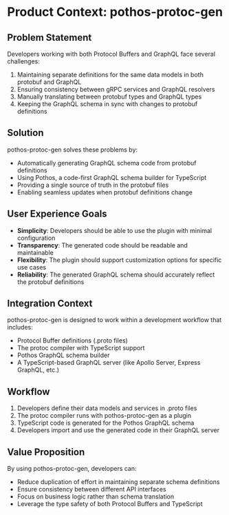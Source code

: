 # Product Context: pothos-protoc-gen

## Problem Statement
Developers working with both Protocol Buffers and GraphQL face several challenges:
1. Maintaining separate definitions for the same data models in both protobuf and GraphQL
2. Ensuring consistency between gRPC services and GraphQL resolvers
3. Manually translating between protobuf types and GraphQL types
4. Keeping the GraphQL schema in sync with changes to protobuf definitions

## Solution
pothos-protoc-gen solves these problems by:
- Automatically generating GraphQL schema code from protobuf definitions
- Using Pothos, a code-first GraphQL schema builder for TypeScript
- Providing a single source of truth in the protobuf files
- Enabling seamless updates when protobuf definitions change

## User Experience Goals
- **Simplicity**: Developers should be able to use the plugin with minimal configuration
- **Transparency**: The generated code should be readable and maintainable
- **Flexibility**: The plugin should support customization options for specific use cases
- **Reliability**: The generated GraphQL schema should accurately reflect the protobuf definitions

## Integration Context
pothos-protoc-gen is designed to work within a development workflow that includes:
- Protocol Buffer definitions (.proto files)
- The protoc compiler with TypeScript support
- Pothos GraphQL schema builder
- A TypeScript-based GraphQL server (like Apollo Server, Express GraphQL, etc.)

## Workflow
1. Developers define their data models and services in .proto files
2. The protoc compiler runs with pothos-protoc-gen as a plugin
3. TypeScript code is generated for the Pothos GraphQL schema
4. Developers import and use the generated code in their GraphQL server

## Value Proposition
By using pothos-protoc-gen, developers can:
- Reduce duplication of effort in maintaining separate schema definitions
- Ensure consistency between different API interfaces
- Focus on business logic rather than schema translation
- Leverage the type safety of both Protocol Buffers and TypeScript
